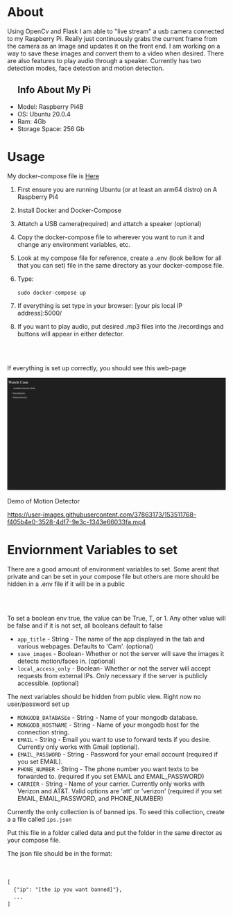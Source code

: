 # About
<p>
  Using OpenCv and Flask I am able to "live stream" a usb camera connected to my Raspberry Pi. Really just continuously grabs the current frame from the camera as an image and updates it on the front end. I am working on a way to save these images and convert them to a video when desired. There are also features to play audio through a speaker. Currently has two detection modes, face detection and motion detection.
</p>


<ul>
  <h2>Info About My Pi</h2>
  <li>Model: Raspberry Pi4B</li>
  <li>OS: Ubuntu 20.0.4</li>
  <li>Ram: 4Gb</l1>
  <li>Storage Space: 256 Gb</li>
</ul>

# Usage
<p>My docker-compose file is  <a target="_blank" rel="noopener noreferrer" href="https://github.com/alexbenko/watch_cam/blob/main/watch_cam/docker-compose.yaml">Here</a></p>

<ol>
  <li><p>First ensure you are running Ubuntu (or at least an arm64 distro) on A Raspberry Pi4</p></li>
  <li><p>Install Docker and Docker-Compose</p></li>
  <li><p>Attatch a USB camera(required) and attatch a speaker (optional)</p></li>
  <li><p>Copy the docker-compose file to wherever you want to run it and change any environment variables, etc.</p></li>
  <li><p>Look at my compose file for reference, create a .env (look bellow for all that you can set) file in the same directory as your docker-compose file.</p></li>
  <li><p>Type: </p> <code>sudo docker-compose up </code></li>
  <li><p>If everything is set type in your browser: [your pis local IP address]:5000/</p></li>
  <li><p>If you want to play audio, put desired .mp3 files into the /recordings and buttons will appear in either detector.</p></li>
</ol>
<br></br>

<p>If everything is set up correctly, you should see this web-page</p>
<img src="https://github.com/alexbenko/watch_cam/blob/main/gh/index.png"></img>

<p>Demo of Motion Detector</p>

https://user-images.githubusercontent.com/37863173/153511768-f405b4e0-3528-4df7-9e3c-1343e66033fa.mp4



# Enviornment Variables to set
<p>There are a good amount of environment variables to set. Some arent that private and can be set in your compose file but others are more should be hidden in a .env file if it will be in a public </p>
<br></br>
<p>To set a boolean env true, the value can be True, T, or 1. Any other value will be false and if it is not set, all booleans default to false</p>
<ul>
  <li><code>app_title</code> - String - The name of the app displayed in the tab and various webpages. Defaults to 'Cam'. (optional)</li>
  <li><code>save_images</code> -  Boolean- Whether or not the server will save the images it detects motion/faces in. (optional)</li>
  <li><code>local_access_only</code> -  Boolean- Whether or not the server will accept requests from external IPs. Only necessary if the server is publicly accessible. (optional)</li>
</ul>
<p>The next variables should be hidden from public view. Right now no user/password set up</p>
<ul>
  <li><code>MONGODB_DATABASEe</code> - String - Name of your mongodb database.</li>
  <li><code>MONGODB_HOSTNAME</code> - String - Name of your mongodb host for the connection string.</li>
  <li><code>EMAIL</code> - String - Email you want to use to forward texts if you desire. Currently only works with Gmail (optional).</li>
  <li><code>EMAIL_PASSWORD</code> - String - Password for your email account (required if you set EMAIL).</li>
  <li><code>PHONE_NUMBER</code> - String - The phone number you want texts to be forwarded to. (required if you set EMAIL and EMAIL_PASSWORD)</li>
  <li><code>CARRIER</code> - String - Name of your carrier. Currently only works with Verizon and AT&T. Valid options are 'att' or 'verizon' (required if you set EMAIL, EMAIL_PASSWORD, and PHONE_NUMBER)</li>
</ul>

<p>Currently the only collection is of banned ips. To seed this collection, create a a file called <code>ips.json</code></p>
<p>Put this file in a folder called data and put the folder in the same director as your compose file.</p>
<p>The json file should be in the format:</p>
</br>
<code>
[
  {"ip": "[the ip you want banned]"},
  ...
]
</code>
